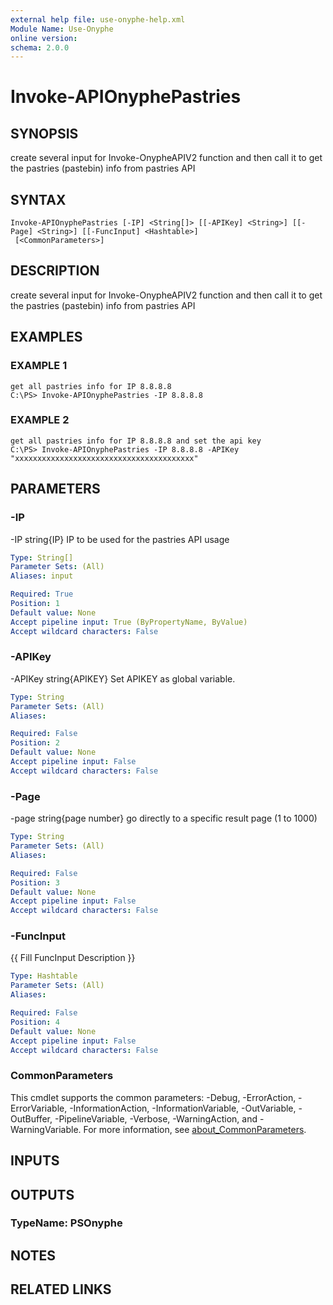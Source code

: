```yaml
---
external help file: use-onyphe-help.xml
Module Name: Use-Onyphe
online version:
schema: 2.0.0
---
```


# Invoke-APIOnyphePastries

## SYNOPSIS
create several input for Invoke-OnypheAPIV2 function and then call it to get the pastries (pastebin) info from pastries API

## SYNTAX

```
Invoke-APIOnyphePastries [-IP] <String[]> [[-APIKey] <String>] [[-Page] <String>] [[-FuncInput] <Hashtable>]
 [<CommonParameters>]
```

## DESCRIPTION
create several input for Invoke-OnypheAPIV2 function and then call it to get the pastries (pastebin) info from pastries API

## EXAMPLES

### EXAMPLE 1
```
get all pastries info for IP 8.8.8.8
C:\PS> Invoke-APIOnyphePastries -IP 8.8.8.8
```

### EXAMPLE 2
```
get all pastries info for IP 8.8.8.8 and set the api key
C:\PS> Invoke-APIOnyphePastries -IP 8.8.8.8 -APIKey "xxxxxxxxxxxxxxxxxxxxxxxxxxxxxxxxxxxxxxxx"
```

## PARAMETERS

### -IP
-IP string{IP}
IP to be used for the pastries API usage

```yaml
Type: String[]
Parameter Sets: (All)
Aliases: input

Required: True
Position: 1
Default value: None
Accept pipeline input: True (ByPropertyName, ByValue)
Accept wildcard characters: False
```

### -APIKey
-APIKey string{APIKEY}
Set APIKEY as global variable.

```yaml
Type: String
Parameter Sets: (All)
Aliases:

Required: False
Position: 2
Default value: None
Accept pipeline input: False
Accept wildcard characters: False
```

### -Page
-page string{page number}
go directly to a specific result page (1 to 1000)

```yaml
Type: String
Parameter Sets: (All)
Aliases:

Required: False
Position: 3
Default value: None
Accept pipeline input: False
Accept wildcard characters: False
```

### -FuncInput
{{ Fill FuncInput Description }}

```yaml
Type: Hashtable
Parameter Sets: (All)
Aliases:

Required: False
Position: 4
Default value: None
Accept pipeline input: False
Accept wildcard characters: False
```

### CommonParameters
This cmdlet supports the common parameters: -Debug, -ErrorAction, -ErrorVariable, -InformationAction, -InformationVariable, -OutVariable, -OutBuffer, -PipelineVariable, -Verbose, -WarningAction, and -WarningVariable. For more information, see [about_CommonParameters](http://go.microsoft.com/fwlink/?LinkID=113216).

## INPUTS

## OUTPUTS

### TypeName: PSOnyphe
## NOTES

## RELATED LINKS
